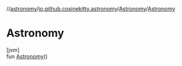 //[astronomy](../../../index.md)/[io.github.cosinekitty.astronomy](../index.md)/[Astronomy](index.md)/[Astronomy](-astronomy.md)

# Astronomy

[jvm]\
fun [Astronomy](-astronomy.md)()
